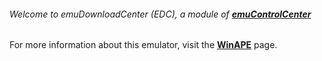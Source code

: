 ###### Welcome to emuDownloadCenter (EDC), a module of [**emuControlCenter**](https://github.com/PhoenixInteractiveNL/emuControlCenter/wiki/)

For more information about this emulator, visit the [**WinAPE**](https://github.com/PhoenixInteractiveNL/emuDownloadCenter/wiki/Emulator-winape#menu) page.
